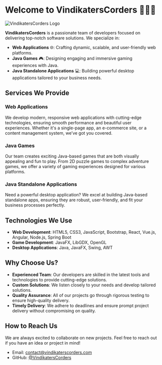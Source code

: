 # Welcome to **VindikatersCorders** 👨‍💻🚀

![VindikatersCorders Logo](https://github.com/VindikatersCoders/.github/blob/main/vindikaters_logo_transparent_final.ico)

**VindikatersCorders** is a passionate team of developers focused on delivering top-notch software solutions. We specialize in:

- **Web Applications** 🌐: Crafting dynamic, scalable, and user-friendly web platforms.
- **Java Games** 🎮: Designing engaging and immersive gaming experiences with Java.
- **Java Standalone Applications** 💻: Building powerful desktop applications tailored to your business needs.

## Services We Provide

### Web Applications
We develop modern, responsive web applications with cutting-edge technologies, ensuring smooth performance and beautiful user experiences. Whether it's a single-page app, an e-commerce site, or a content management system, we’ve got you covered.

### Java Games
Our team creates exciting Java-based games that are both visually appealing and fun to play. From 2D puzzle games to complex adventure games, we offer a variety of gaming experiences designed for various platforms.

### Java Standalone Applications
Need a powerful desktop application? We excel at building Java-based standalone apps, ensuring they are robust, user-friendly, and fit your business processes perfectly.

## Technologies We Use

- **Web Development**: HTML5, CSS3, JavaScript, Bootstrap, React, Vue.js, Angular, Node.js, Spring Boot
- **Game Development**: JavaFX, LibGDX, OpenGL
- **Desktop Applications**: Java, JavaFX, Swing, AWT

## Why Choose Us?

- **Experienced Team**: Our developers are skilled in the latest tools and technologies to provide cutting-edge solutions.
- **Custom Solutions**: We listen closely to your needs and develop tailored solutions.
- **Quality Assurance**: All of our projects go through rigorous testing to ensure high-quality delivery.
- **Timely Delivery**: We adhere to deadlines and ensure prompt project delivery without compromising on quality.

## How to Reach Us

We are always excited to collaborate on new projects. Feel free to reach out if you have an idea or project in mind!

- Email: [contact@vindikaterscorders.com](mailto:vindikaters.official@outlook.com) 
- GitHub: [@VindikatersCorders](https://github.com/VindikatersCoders) <!-- Add your GitHub link -->


